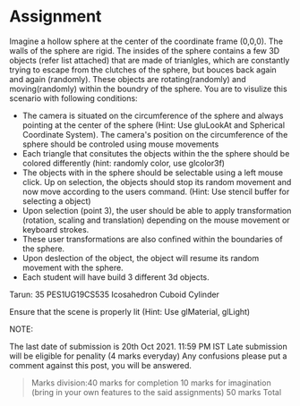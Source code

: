# Assignment

Imagine a hollow sphere at the center of the coordinate frame (0,0,0).
The walls of the sphere are rigid.
The insides of the sphere contains a few 3D objects (refer list attached) that are made of trianlgles, which are constantly trying to escape from the clutches of the sphere, but bouces back again and again (randomly). These objects are rotating(randomly) and moving(randomly) within the boundry of the sphere. You are to visulize this scenario with following conditions:
- The camera is situated on the circumference of the sphere and always pointing at the center of the sphere (Hint: Use gluLookAt and Spherical Coordinate System). The camera's position on the circumference of the sphere should be controled using mouse movements
- Each triangle that consitutes the objects within the the sphere should be colored differently (hint: randomly color, use glcolor3f)
- The objects with in the sphere should be selectable using a left mouse click. Up on selection, the objects should stop its random movement and now move according to the users command. (Hint: Use stencil buffer for selecting a object)
- Upon selection (point 3), the user should be able to apply transformation (rotation, scaling and translation) depending on the mouse movement or keyboard strokes.
- These user transformations are also confined within the boundaries of the sphere.
- Upon deslection of the object, the object will resume its random movement with the sphere.
- Each student will have build 3 different 3d objects. 

Tarun: 35 PES1UG19CS535 Icosahedron Cuboid Cylinder

Ensure that the scene is properly lit (Hint: Use glMaterial, glLight)

NOTE:

The last date of submission is 20th Oct 2021. 11:59 PM IST
Late submission will be eligible for penality (4 marks everyday)
Any confusions please put a comment against this post, you will be answered.


> Marks division:40 marks for completion  10 marks for imagination (bring in your own features to the said assignments) 50 marks Total
